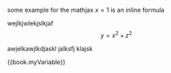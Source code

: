 some example for the mathjax
$x=1$ is an inline formula


wejlkjwlekjslkjaf
$$y=x^2 + z^2$$

awjelkawjlkdjaskl jalksfj klajsk 

{{book.myVariable}}